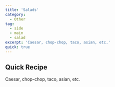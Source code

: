 ```yaml
---
title: 'Salads'
category:
  - Other
tag:
  - side
  - main
  - salad
excerpt: 'Caesar, chop-chop, taco, asian, etc.'
quick: true
---
```


## Quick Recipe

Caesar, chop-chop, taco, asian, etc.
